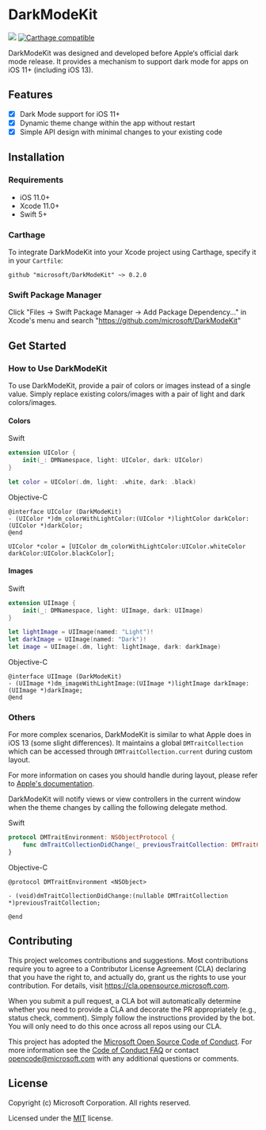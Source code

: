 # DarkModeKit

![](https://github.com/microsoft/DarkModeKit/workflows/CI/badge.svg)
[![Carthage compatible](https://img.shields.io/badge/Carthage-compatible-4BC51D.svg?style=flat)](https://github.com/Carthage/Carthage)

DarkModeKit was designed and developed before Apple‘s official dark mode release. It provides a mechanism to support dark mode for apps on iOS 11+ (including iOS 13).

## Features

- [x] Dark Mode support for iOS 11+
- [x] Dynamic theme change within the app without restart
- [x] Simple API design with minimal changes to your existing code

## Installation

### Requirements

- iOS 11.0+
- Xcode 11.0+
- Swift 5+

### Carthage

To integrate DarkModeKit into your Xcode project using Carthage, specify it in your `Cartfile`:

```
github "microsoft/DarkModeKit" ~> 0.2.0
```

### Swift Package Manager

Click "Files -> Swift Package Manager -> Add Package Dependency..." in Xcode's menu and search "https://github.com/microsoft/DarkModeKit"

## Get Started

### How to Use DarkModeKit

To use DarkModeKit, provide a pair of colors or images instead of a single value. Simply replace existing colors/images with a pair of light and dark colors/images.

#### Colors

Swift
```swift
extension UIColor {
    init(_: DMNamespace, light: UIColor, dark: UIColor)
}

let color = UIColor(.dm, light: .white, dark: .black)
```

Objective-C
```objc
@interface UIColor (DarkModeKit)
- (UIColor *)dm_colorWithLightColor:(UIColor *)lightColor darkColor:(UIColor *)darkColor;
@end

UIColor *color = [UIColor dm_colorWithLightColor:UIColor.whiteColor darkColor:UIColor.blackColor];
```

#### Images

Swift
```swift
extension UIImage {
    init(_: DMNamespace, light: UIImage, dark: UIImage)
}

let lightImage = UIImage(named: "Light")!
let darkImage = UIImage(named: "Dark")!
let image = UIImage(.dm, light: lightImage, dark: darkImage)
```

Objective-C
```objc
@interface UIImage (DarkModeKit)
- (UIImage *)dm_imageWithLightImage:(UIImage *)lightImage darkImage:(UIImage *)darkImage;
@end
```

### Others

For more complex scenarios, DarkModeKit is similar to what Apple does in iOS 13 (some slight differences). It maintains a global `DMTraitCollection` which can be accessed through `DMTraitCollection.current` during custom layout. 

For more information on cases you should handle during layout, please refer to [Apple's documentation](https://developer.apple.com/documentation/xcode/supporting_dark_mode_in_your_interface#2993898).

DarkModeKit will notify views or view controllers in the current window when the theme changes by calling the following delegate method. 

Swift
```swift
protocol DMTraitEnvironment: NSObjectProtocol {
    func dmTraitCollectionDidChange(_ previousTraitCollection: DMTraitCollection?)
}
```

Objective-C
```objc
@protocol DMTraitEnvironment <NSObject>

- (void)dmTraitCollectionDidChange:(nullable DMTraitCollection *)previousTraitCollection;

@end
```

## Contributing

This project welcomes contributions and suggestions. Most contributions require you to agree to a
Contributor License Agreement (CLA) declaring that you have the right to, and actually do, grant us
the rights to use your contribution. For details, visit https://cla.opensource.microsoft.com.

When you submit a pull request, a CLA bot will automatically determine whether you need to provide
a CLA and decorate the PR appropriately (e.g., status check, comment). Simply follow the instructions
provided by the bot. You will only need to do this once across all repos using our CLA.

This project has adopted the [Microsoft Open Source Code of Conduct](https://opensource.microsoft.com/codeofconduct/).
For more information see the [Code of Conduct FAQ](https://opensource.microsoft.com/codeofconduct/faq/) or
contact [opencode@microsoft.com](mailto:opencode@microsoft.com) with any additional questions or comments.

## License

Copyright (c) Microsoft Corporation. All rights reserved.

Licensed under the [MIT](LICENSE) license.

